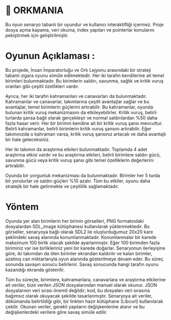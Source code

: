 # 🐉 **ORKMANIA**
Bu oyun senaryo tabanlı bir oyundur ve kullanıcı interaktifliği içermez. Proje dosya açma kapama, veri okuma, index yapıları ve pointerlar konularını pekiştirmek için geliştirilmiştir.

# **Oyunun Açıklaması** :
Bu projede, İnsan İmparatorluğu ve Ork Lejyonu arasındaki bir strateji tabanlı ızgara oyunu simüle edilmektedir. Her iki tarafın kendilerine ait temel birimleri bulunmaktadır. Bu birimlerin saldırı, savunma, sağlık ve kritik vuruş oranları gibi çeşitli özellikleri vardır.

Ayrıca, her iki tarafın kahramanları ve canavarları da bulunmaktadır. Kahramanlar ve canavarlar, takımlarına çeşitli avantajlar sağlar ve bu avantajlar, temel birimlerin güçlerini artırabilir. Bu kahramanlar, oyunda bulunan kritik vuruş mekanizmasını da etkileyebilirler. Kritik vuruş, belirli turlarda şansa bağlı olarak gerçekleşir ve normal saldırılardan %50 daha fazla hasar verir. Her bir birimin kendine ait bir kritik vuruş şansı mevcuttur. Belirli kahramanlar, belirli birimlerin kritik vuruş şansını artırabilir. Eğer takımınızda o kahraman varsa, kritik vuruş şansınız artacak ve daha avantajlı bir hale geleceksiniz.

Her iki takımın da araştırma etkileri bulunmaktadır. Toplamda 4 adet araştırma etkisi vardır ve bu araştırma etkileri, belirli birimlere saldırı gücü, savunma gücü veya kritik vuruş şansı gibi temel özelliklerin değerlerini artırabilir.

Oyunda bir yorgunluk mekanizması da bulunmaktadır. Birimler her 5 turda bir yorulurlar ve saldırı güçleri %10 azalır. Tüm bu etkiler, oyunu daha stratejik bir hale getirmekte ve çeşitlilik sağlamaktadır.

# **Yöntem**

Oyunda yer alan birimlerin her birinin görselleri, PNG formatındaki dosyalardan SDL_image kütüphanesi kullanılarak yüklenmektedir. Bu görseller, senaryoya bağlı olarak SDL2 ile oluşturduğumuz 20x20 kare şeklindeki savaş alanında konumlanmaktadır. Konumlanmalar bir karede maksimum 100 birlik olacak şekilde ayarlanmıştır. Eğer 100 birimden fazla biriminiz var ise birlikleriniz yeni bir karede doğarlar. Senaryonun ilerleyişine göre, iki takımdan da ölen birimler ekrandan kaldırılır ve kalan birimler, azalmış can miktarlarıyla oyun alanında gösterilmeye devam eder. Bu süreç sonunda savaşın sonucu belirlenir. Savaş sonucunda hangi tarafın oyunu kazandığı ekranda gösterilir.

Tüm bu süreçte, birimlere, kahramanlara, canavarlara ve araştırma etkilerine ait veriler, bize verilen JSON dosyalarından manuel olarak okunur. JSON dosyalarının veri sırası önemli değildir; kod, bu dosyaları veri sırasına bağımsız olarak okuyacak şekilde tasarlanmıştır. Senaryoya ait veriler, dökümanda belirtildiği gibi, bir linkten hazır kütüphane (Libcurl) kullanılarak çekilir. Okunan veriler, gerekli yapıların değişkenlerine atanır ve bu değişkenlerdeki verilere göre savaş simüle edilir.
